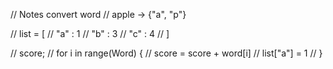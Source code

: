 
// Notes
 convert word 
// apple -> {"a", "p"}



// list = [
//   "a" : 1
//   "b" : 3
//   "c" : 4
// ]

// score;
// for i in range(Word) {
//   score = score + word[i]
//   list["a"] = 1
// }